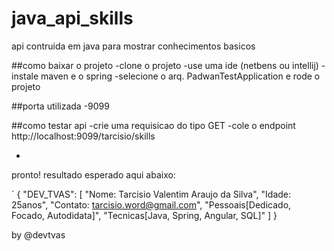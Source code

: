 # java_api_skills
api contruida em java
para mostrar conhecimentos basicos

##como baixar o projeto
-clone o projeto
-use uma ide (netbens ou intellij)
-instale maven e o spring
-selecione o arq. PadwanTestApplication e rode o projeto

##porta utilizada
-9099

##como testar api
-crie uma requisicao do tipo GET
-cole o endpoint http://localhost:9099/tarcisio/skills

-

pronto!
resultado esperado aqui abaixo:

´
{
    "DEV_TVAS": [
        "Nome: Tarcisio Valentim Araujo da Silva",
        "Idade: 25anos",
        "Contato: tarcisio.word@gmail.com",
        "Pessoais[Dedicado, Focado, Autodidata]",
        "Tecnicas[Java, Spring, Angular, SQL]"
    ]
}


by @devtvas
